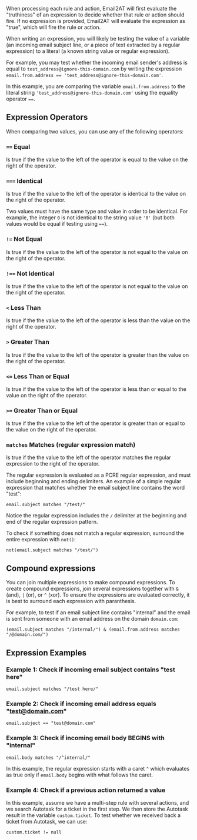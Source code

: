 
When processing each rule and action, Email2AT will first evaluate the "truthiness" of an expression to decide whether that rule or action should fire. If no expression is provided, Email2AT will evaluate the expression as "true", which will fire the rule or action.

When writing an expression, you will likely be testing the value of a variable (an incoming email subject line, or a piece of text extracted by a regular expression) to a literal (a known string value or regular expression).

For example, you may test whether the incoming email sender's address is equal to `test_address@ignore-this-domain.com` by writing the expression `email.from.address == 'test_address@ignore-this-domain.com'`.

In this example, you are comparing the variable `email.from.address` to the literal string `'test_address@ignore-this-domain.com'` using the equality operator `==`.

## Expression Operators

When comparing two values, you can use any of the following operators:

### `==` Equal

Is true if the the value to the left of the operator is equal to the value on the right of the operator.

### `===` Identical

Is true if the the value to the left of the operator is identical to the value on the right of the operator.

Two values must have the same type and value in order to be identical. For example, the integer `0` is not identical to the string value `'0'` (but both values would be equal if testing using `==`).

### `!=` Not Equal

Is true if the the value to the left of the operator is not equal to the value on the right of the operator.

### `!==` Not Identical

Is true if the the value to the left of the operator is not equal to the value on the right of the operator.

### `<` Less Than

Is true if the the value to the left of the operator is less than the value on the right of the operator.

### `>` Greater Than

Is true if the the value to the left of the operator is greater than the value on the right of the operator.

### `<=` Less Than or Equal

Is true if the the value to the left of the operator is less than or equal to the value on the right of the operator.

### `>=` Greater Than or Equal

Is true if the the value to the left of the operator is greater than or equal to the value on the right of the operator.

### `matches` Matches (regular expression match)

Is true if the the value to the left of the operator matches the regular expression to the right of the operator.

The regular expression is evaluated as a PCRE regular expression, and must include beginning and ending delimiters. An example of a simple regular expression that matches whether the email subject line contains the word "test":

`email.subject matches "/test/"`

Notice the regular expression includes the `/` delimiter at the beginning and end of the regular expression pattern.

To check if something does not match a regular expression, surround the entire expression with `not()`:

`not(email.subject matches "/test/")`

## Compound expressions

You can join multiple expressions to make compound expressions. To create compound expressions, join several expressions together with `&` (and), `|` (or), or `^` (xor). To ensure the expressions are evaluated correctly, it is best to surround each expression with paranthesis.

For example, to test if an email subject line contains "internal" and the email is sent from someone with an email address on the domain `domain.com`:

`(email.subject matches "/internal/") & (email.from.address matches "/@domain.com/")`

## Expression Examples

### Example 1: Check if incoming email subject contains "test here"

```Handlebars
email.subject matches "/test here/"
```

### Example 2: Check if incoming email address equals "test@domain.com"

```Handlebars
email.subject == "test@domain.com"
```

### Example 3: Check if incoming email body BEGINS with "internal"

```Handlebars
email.body matches "/^internal/"
```

In this example, the regular expression starts with a caret `^` which evaluates as true only if `email.body` begins with what follows the caret.


### Example 4: Check if a previous action returned a value

In this example, assume we have a multi-step rule with several actions, and we search Autotask for a ticket in the first step. We then store the Autotask result in the variable `custom.ticket`. To test whether we received back a ticket from Autotask, we can use:

```Handlebars
custom.ticket != null
```
